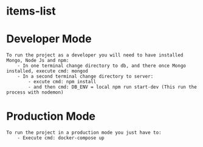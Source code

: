 # items-list

# Developer Mode
    To run the project as a developer you will need to have installed Mongo, Node Js and npm:
        - In one terminal change directory to db, and there once Mongo installed, execute cmd: mongod
        - In a second terminal change directory to server:
            - excute cmd: npm install
            - and then cmd: DB_ENV = local npm run start-dev (This run the process with nodemon)
 
# Production Mode
    To run the project in a production mode you just have to: 
        - Execute cmd: docker-compose up
